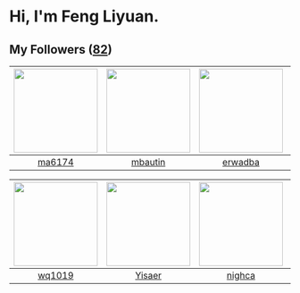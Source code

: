 # Hi, I'm Feng Liyuan.

## My Followers ([82](https://github.com/SunRunAway?tab=followers))

| <img src="https://avatars0.githubusercontent.com/u/1449133?v=4" width="150" height="150" /> | <img src="https://avatars0.githubusercontent.com/u/552936?v=4" width="150" height="150" /> | <img src="https://avatars1.githubusercontent.com/u/43768654?v=4" width="150" height="150" /> | <img src="https://avatars0.githubusercontent.com/u/43415053?v=4" width="150" height="150" /> |
| :-----------------------------------------------------------------------------------------: | :----------------------------------------------------------------------------------------: | :------------------------------------------------------------------------------------------: | :------------------------------------------------------------------------------------------: |
|                             [ma6174](https://github.com/ma6174)                             |                            [mbautin](https://github.com/mbautin)                           |                             [erwadba](https://github.com/erwadba)                            |                               [mytxd](https://github.com/mytxd)                              |

| <img src="https://avatars3.githubusercontent.com/u/9254545?v=4" width="150" height="150" /> | <img src="https://avatars1.githubusercontent.com/u/13427348?v=4" width="150" height="150" /> | <img src="https://avatars3.githubusercontent.com/u/1492263?v=4" width="150" height="150" /> | <img src="https://avatars2.githubusercontent.com/u/20949383?v=4" width="150" height="150" /> |
| :-----------------------------------------------------------------------------------------: | :------------------------------------------------------------------------------------------: | :-----------------------------------------------------------------------------------------: | :------------------------------------------------------------------------------------------: |
|                             [wq1019](https://github.com/wq1019)                             |                              [Yisaer](https://github.com/Yisaer)                             |                             [nighca](https://github.com/nighca)                             |                            [Sixzeroo](https://github.com/Sixzeroo)                           |